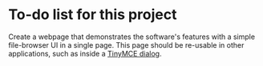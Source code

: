 
# To-do list for this project

Create a webpage that demonstrates the software's features with a simple
file-browser UI in a single page.  This page should be re-usable in other
applications, such as inside a [TinyMCE
dialog](http://www.tinymce.com/wiki.php/Tutorials:Creating_custom_dialogs).
